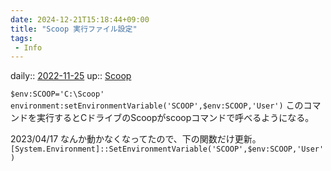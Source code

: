 ```yaml
---
date: 2024-12-21T15:18:44+09:00
title: "Scoop 実行ファイル設定"
tags:
 - Info
---
```


daily:: [2022-11-25](/Daily_Note/2022-11-25.md)
up:: [Scoop](Bar/App/Scoop.md)

`$env:SCOOP='C:\Scoop'`
`environment:setEnvironmentVariable('SCOOP',$env:SCOOP,'User')`
このコマンドを実行するとCドライブのScoopがscoopコマンドで呼べるようになる。

2023/04/17
なんか動かなくなってたので、下の関数だけ更新。
` [System.Environment]::SetEnvironmentVariable('SCOOP',$env:SCOOP,'User')`